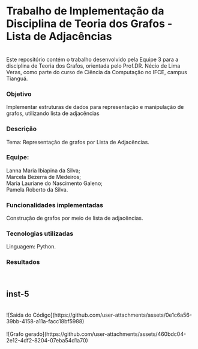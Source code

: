 <h1>Trabalho de Implementação da Disciplina de Teoria dos Grafos - Lista de Adjacências</h1><br>
Este repositório contém o trabalho desenvolvido pela Equipe 3 para a disciplina de Teoria dos Grafos, orientada pelo Prof.DR. Nécio de Lima Veras, como parte do curso de Ciência da Computação no IFCE, campus Tianguá.

<h3>Objetivo</h3>
Implementar estruturas de dados para representação e manipulação de grafos, utilizando lista de adjacências<br>

<h3>Descrição</h3>
Tema: Representação de grafos por Lista de Adjacências.<br>
  
<h3>Equipe:</h3>
Lanna Maria Ibiapina da Silva;<br>
Marcela Bezerra de Medeiros;<br>
Maria Lauriane do Nascimento Galeno;<br>
Pamela Roberto da Silva.<br>
  
<h3>Funcionalidades implementadas</h3>
Construção de grafos por meio de lista de adjacências.<br>

<h3>Tecnologias utilizadas</h3>
Linguagem: Python.<br>

<h3>Resultados</h3><br>
<h2>inst-5</h2><br>
![Saida do Código](https://github.com/user-attachments/assets/0e1c6a56-39bb-4158-a11a-facc18bf5988)<br>
<br>![Grafo gerado](https://github.com/user-attachments/assets/460bdc04-2e12-4df2-8204-07eba54d1a70)





